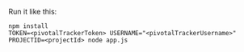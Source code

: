 Run it like this:

    npm install
    TOKEN=<pivotalTrackerToken> USERNAME="<pivotalTrackerUsername>" PROJECTID=<projectId> node app.js
